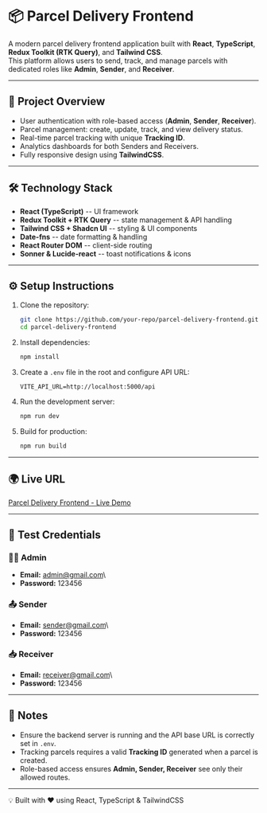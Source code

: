 # 📦 Parcel Delivery Frontend

A modern parcel delivery frontend application built with **React**,
**TypeScript**, **Redux Toolkit (RTK Query)**, and **Tailwind CSS**.\
This platform allows users to send, track, and manage parcels with
dedicated roles like **Admin**, **Sender**, and **Receiver**.

------------------------------------------------------------------------

## 🚀 Project Overview

-   User authentication with role-based access (**Admin**, **Sender**,
    **Receiver**).
-   Parcel management: create, update, track, and view delivery status.
-   Real-time parcel tracking with unique **Tracking ID**.
-   Analytics dashboards for both Senders and Receivers.
-   Fully responsive design using **TailwindCSS**.

------------------------------------------------------------------------

## 🛠️ Technology Stack

-   **React (TypeScript)** -- UI framework
-   **Redux Toolkit + RTK Query** -- state management & API handling
-   **Tailwind CSS + Shadcn UI** -- styling & UI components
-   **Date-fns** -- date formatting & handling
-   **React Router DOM** -- client-side routing
-   **Sonner & Lucide-react** -- toast notifications & icons

------------------------------------------------------------------------

## ⚙️ Setup Instructions

1.  Clone the repository:

    ``` bash
    git clone https://github.com/your-repo/parcel-delivery-frontend.git
    cd parcel-delivery-frontend
    ```

2.  Install dependencies:

    ``` bash
    npm install
    ```

3.  Create a `.env` file in the root and configure API URL:

    ``` env
    VITE_API_URL=http://localhost:5000/api
    ```

4.  Run the development server:

    ``` bash
    npm run dev
    ```

5.  Build for production:

    ``` bash
    npm run build
    ```

------------------------------------------------------------------------

## 🌍 Live URL

[Parcel Delivery Frontend - Live
Demo](https://your-live-site.vercel.app)

------------------------------------------------------------------------

## 🔑 Test Credentials

### 👨‍💼 Admin

-   **Email:** admin@gmail.com\
-   **Password:** 123456

### 📤 Sender

-   **Email:** sender@gmail.com\
-   **Password:** 123456

### 📥 Receiver

-   **Email:** receiver@gmail.com\
-   **Password:** 123456

------------------------------------------------------------------------

## 📌 Notes

-   Ensure the backend server is running and the API base URL is
    correctly set in `.env`.
-   Tracking parcels requires a valid **Tracking ID** generated when a
    parcel is created.
-   Role-based access ensures **Admin, Sender, Receiver** see only their
    allowed routes.

------------------------------------------------------------------------

💡 Built with ❤️ using React, TypeScript & TailwindCSS
